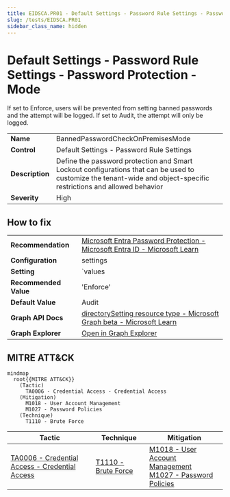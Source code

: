 ```yaml
---
title: EIDSCA.PR01 - Default Settings - Password Rule Settings - Password Protection - Mode
slug: /tests/EIDSCA.PR01
sidebar_class_name: hidden
---
```


# Default Settings - Password Rule Settings - Password Protection - Mode

If set to Enforce, users will be prevented from setting banned passwords and the attempt will be logged. If set to Audit, the attempt will only be logged.

| | |
|-|-|
| **Name** | BannedPasswordCheckOnPremisesMode |
| **Control** | Default Settings - Password Rule Settings |
| **Description** | Define the password protection and Smart Lockout configurations that can be used to customize the tenant-wide and object-specific restrictions and allowed behavior |
| **Severity** | High |

## How to fix
| | |
|-|-|
| **Recommendation** | [Microsoft Entra Password Protection - Microsoft Entra ID - Microsoft Learn](https://learn.microsoft.com/en-us/azure/active-directory/authentication/concept-password-ban-bad-on-premises) |
| **Configuration** | settings |
| **Setting** | `values | where-object name -eq 'BannedPasswordCheckOnPremisesMode' | select-object -expand value` |
| **Recommended Value** | 'Enforce' |
| **Default Value** | Audit |
| **Graph API Docs** | [directorySetting resource type - Microsoft Graph beta - Microsoft Learn](https://learn.microsoft.com/en-us/graph/api/resources/directorysetting) |
| **Graph Explorer** | [Open in Graph Explorer](https://developer.microsoft.com/en-us/graph/graph-explorer?request=settings&method=GET&version=beta&GraphUrl=https://graph.microsoft.com) |


## MITRE ATT&CK

```mermaid
mindmap
  root{{MITRE ATT&CK}}
    (Tactic)
      TA0006 - Credential Access - Credential Access
    (Mitigation)
      M1018 - User Account Management
      M1027 - Password Policies
    (Technique)
      T1110 - Brute Force
```
|Tactic|Technique|Mitigation|
|---|---|---|
|[TA0006 - Credential Access - Credential Access](https://attack.mitre.org/tactics/TA0006)|[T1110 - Brute Force](https://attack.mitre.org/techniques/T1110)|[M1018 - User Account Management](https://attack.mitre.org/mitigations/M1018)<br/>[M1027 - Password Policies](https://attack.mitre.org/mitigations/M1027)|

